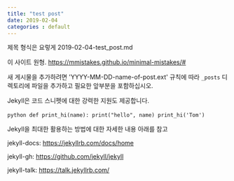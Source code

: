 ```yaml
---
title: "test post"
date: 2019-02-04
categories : default
---
```


제목 형식은 요렇게 2019-02-04-test_post.md

이 사이트 원형. https://mmistakes.github.io/minimal-mistakes/#

새 게시물을 추가하려면 'YYYY-MM-DD-name-of-post.ext' 규칙에 따라 `_posts` 디렉토리에 파일을 추가하고 필요한 앞부분을 포함하십시오.

Jekyll은 코드 스니펫에 대한 강력한 지원도 제공합니다.

​```python
def print_hi(name):
  print("hello", name)
print_hi('Tom')
​```

Jekyll을 최대한 활용하는 방법에 대한 자세한 내용 아래를 참고

jekyll-docs: https://jekyllrb.com/docs/home

jekyll-gh:   https://github.com/jekyll/jekyll

jekyll-talk: https://talk.jekyllrb.com/
